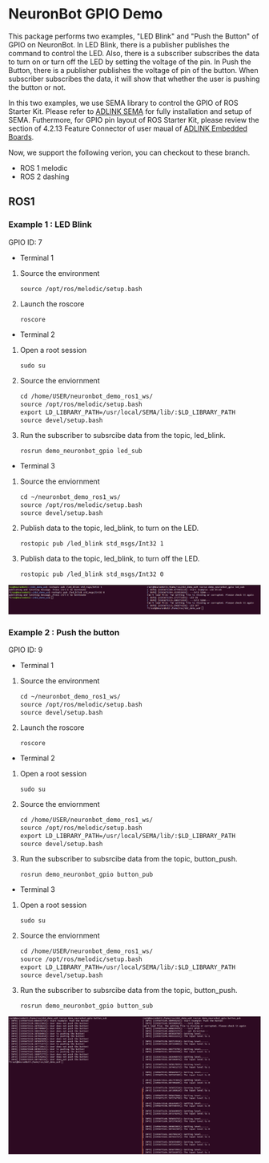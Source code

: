 # NeuronBot GPIO Demo
This package performs two examples, "LED Blink" and "Push the Button" of GPIO on NeuronBot. In LED Blink, there is a publisher publishes the command to control the LED. Also, there is a subscriber subscribes the data to turn on or turn off the LED by setting the voltage of the pin. In Push the Button, there is a publisher publishes the voltage of pin of the button. When subscriber subscribes the data, it will show that whether the user is pushing the button or not.

In this two examples, we use SEMA library to control the GPIO of ROS Starter Kit. Please refer to [ADLINK SEMA](https://www.adlinktech.com/Products/Industrial_IoT_and_Cloud_solutions/SEMA_Smart_Embedded_Management_Agent/SEMA?lang=en) for fully installation and setup of SEMA. Futhermore, for GPIO pin layout of ROS Starter Kit, please review the section of 4.2.13 Feature Connector of user maual of [ADLINK Embedded Boards](https://www.adlinktech.com/Products/Industrial_Motherboards_SBCs/Mini-ITXEmbeddedBoards/AmITX-SL-G?lang=en). 


Now, we support the following verion, you can checkout to these branch.
- ROS 1 melodic
- ROS 2 dashing


## ROS1
### Example 1 : LED Blink
GPIO ID: 7

* Terminal 1
1. Source the environment
    ```
    source /opt/ros/melodic/setup.bash
    ```
2. Launch the roscore
    ```
    roscore
    ```

* Terminal 2
1. Open a root session
    ```
    sudo su
    ```
2. Source the enviornment
    ```
    cd /home/USER/neuronbot_demo_ros1_ws/
    source /opt/ros/melodic/setup.bash
    export LD_LIBRARY_PATH=/usr/local/SEMA/lib/:$LD_LIBRARY_PATH
    source devel/setup.bash
    ```
3. Run the subscriber to subsrcibe data from the topic, led_blink.
    ```
    rosrun demo_neuronbot_gpio led_sub
    ```

* Terminal 3
1. Source the enviornment
    ```
    cd ~/neuronbot_demo_ros1_ws/
    source /opt/ros/melodic/setup.bash
    source devel/setup.bash
    ```
2. Publish data to the topic, led_blink, to turn on the LED.
    ```
    rostopic pub /led_blink std_msgs/Int32 1
    ```
3. Publish data to the topic, led_blink, to turn off the LED.
    ```
    rostopic pub /led_blink std_msgs/Int32 0
    ```
![](readme_resource/led_ros1.jpg)

### Example 2 :  Push the button
GPIO ID: 9

* Terminal 1
1. Source the environment
    ```
    cd ~/neuronbot_demo_ros1_ws/
    source /opt/ros/melodic/setup.bash
    source devel/setup.bash
    ```
2. Launch the roscore
    ```
    roscore
    ```

* Terminal 2
1. Open a root session
    ```
    sudo su
    ```
2. Source the enviornment
    ```
    cd /home/USER/neuronbot_demo_ros1_ws/
    source /opt/ros/melodic/setup.bash
    export LD_LIBRARY_PATH=/usr/local/SEMA/lib/:$LD_LIBRARY_PATH
    source devel/setup.bash
    ```
3. Run the subscriber to subsrcibe data from the topic, button_push.
    ```
    rosrun demo_neuronbot_gpio button_pub
    ```

* Terminal 3
1. Open a root session
    ```
    sudo su
    ```
2. Source the enviornment
    ```
    cd /home/USER/neuronbot_demo_ros1_ws/
    source /opt/ros/melodic/setup.bash
    export LD_LIBRARY_PATH=/usr/local/SEMA/lib/:$LD_LIBRARY_PATH
    source devel/setup.bash
    ```
3. Run the subscriber to subsrcibe data from the topic, button_push.
    ```
    rosrun demo_neuronbot_gpio button_sub
    ```
![](readme_resource/button_ros1.jpg)

